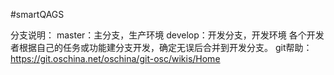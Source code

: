 #smartQAGS

分支说明：
    master：主分支，生产环境
    develop：开发分支，开发环境
    各个开发者根据自己的任务或功能建分支开发，确定无误后合并到开发分支。
    git帮助：https://git.oschina.net/oschina/git-osc/wikis/Home
	
